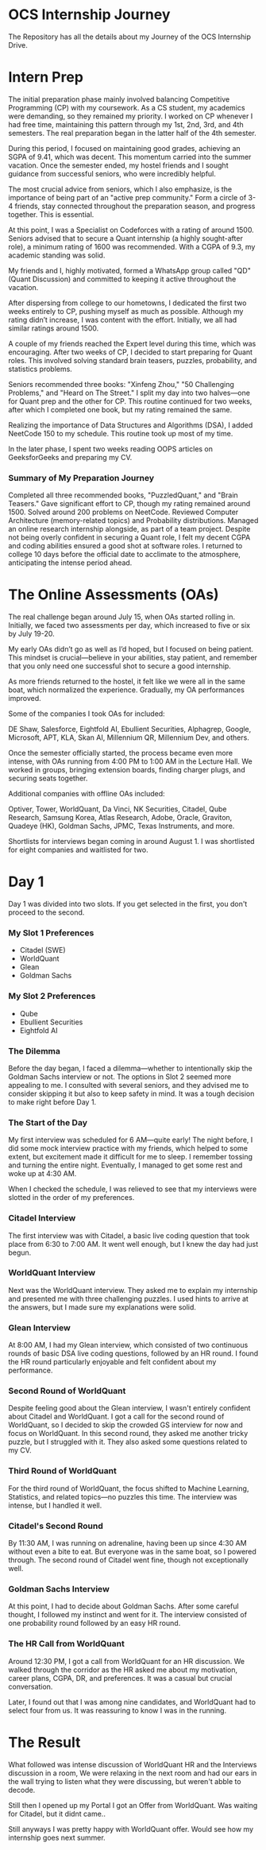 # OCS Internship Journey

The Repository has all the details about my Journey of the OCS Internship Drive.


# Intern Prep
The initial preparation phase mainly involved balancing Competitive Programming (CP) with my coursework. As a CS student, my academics were demanding, so they remained my priority. I worked on CP whenever I had free time, maintaining this pattern through my 1st, 2nd, 3rd, and 4th semesters. The real preparation began in the latter half of the 4th semester.

During this period, I focused on maintaining good grades, achieving an SGPA of 9.41, which was decent. This momentum carried into the summer vacation. Once the semester ended, my hostel friends and I sought guidance from successful seniors, who were incredibly helpful.

The most crucial advice from seniors, which I also emphasize, is the importance of being part of an "active prep community." Form a circle of 3-4 friends, stay connected throughout the preparation season, and progress together. This is essential.

At this point, I was a Specialist on Codeforces with a rating of around 1500. Seniors advised that to secure a Quant internship (a highly sought-after role), a minimum rating of 1600 was recommended. With a CGPA of 9.3, my academic standing was solid.

My friends and I, highly motivated, formed a WhatsApp group called "QD" (Quant Discussion) and committed to keeping it active throughout the vacation.

After dispersing from college to our hometowns, I dedicated the first two weeks entirely to CP, pushing myself as much as possible. Although my rating didn’t increase, I was content with the effort. Initially, we all had similar ratings around 1500.

A couple of my friends reached the Expert level during this time, which was encouraging. After two weeks of CP, I decided to start preparing for Quant roles. This involved solving standard brain teasers, puzzles, probability, and statistics problems.

Seniors recommended three books: "Xinfeng Zhou," "50 Challenging Problems," and "Heard on The Street." I split my day into two halves—one for Quant prep and the other for CP. This routine continued for two weeks, after which I completed one book, but my rating remained the same.

Realizing the importance of Data Structures and Algorithms (DSA), I added NeetCode 150 to my schedule. This routine took up most of my time.

In the later phase, I spent two weeks reading OOPS articles on GeeksforGeeks and preparing my CV.

### Summary of My Preparation Journey
Completed all three recommended books, "PuzzledQuant," and "Brain Teasers."
Gave significant effort to CP, though my rating remained around 1500.
Solved around 200 problems on NeetCode.
Reviewed Computer Architecture (memory-related topics) and Probability distributions.
Managed an online research internship alongside, as part of a team project.
Despite not being overly confident in securing a Quant role, I felt my decent CGPA and coding abilities ensured a good shot at software roles. I returned to college 10 days before the official date to acclimate to the atmosphere, anticipating the intense period ahead.


# The Online Assessments (OAs)

The real challenge began around July 15, when OAs started rolling in. Initially, we faced two assessments per day, which increased to five or six by July 19-20.

My early OAs didn’t go as well as I’d hoped, but I focused on being patient. This mindset is crucial—believe in your abilities, stay patient, and remember that you only need one successful shot to secure a good internship.

As more friends returned to the hostel, it felt like we were all in the same boat, which normalized the experience. Gradually, my OA performances improved.

Some of the companies I took OAs for included:

DE Shaw, Salesforce, Eightfold AI, Ebullient Securities, Alphagrep, Google, Microsoft, APT, KLA, Skan AI, Millennium QR, Millennium Dev, and others.

Once the semester officially started, the process became even more intense, with OAs running from 4:00 PM to 1:00 AM in the Lecture Hall. We worked in groups, bringing extension boards, finding charger plugs, and securing seats together.

Additional companies with offline OAs included:

Optiver, Tower, WorldQuant, Da Vinci, NK Securities, Citadel, Qube Research, Samsung Korea, Atlas Research, Adobe, Oracle, Graviton, Quadeye (HK), Goldman Sachs, JPMC, Texas Instruments, and more.

Shortlists for interviews began coming in around August 1. I was shortlisted for eight companies and waitlisted for two.

# Day 1


Day 1 was divided into two slots. If you get selected in the first, you don't proceed to the second.

### My Slot 1 Preferences
- Citadel (SWE)
- WorldQuant
- Glean
- Goldman Sachs
### My Slot 2 Preferences
- Qube
- Ebullient Securities
- Eightfold AI
### The Dilemma
Before the day began, I faced a dilemma—whether to intentionally skip the Goldman Sachs interview or not. The options in Slot 2 seemed more appealing to me. I consulted with several seniors, and they advised me to consider skipping it but also to keep safety in mind. It was a tough decision to make right before Day 1.

### The Start of the Day
My first interview was scheduled for 6 AM—quite early! The night before, I did some mock interview practice with my friends, which helped to some extent, but excitement made it difficult for me to sleep. I remember tossing and turning the entire night. Eventually, I managed to get some rest and woke up at 4:30 AM.

When I checked the schedule, I was relieved to see that my interviews were slotted in the order of my preferences.

### Citadel Interview
The first interview was with Citadel, a basic live coding question that took place from 6:30 to 7:00 AM. It went well enough, but I knew the day had just begun.

### WorldQuant Interview
Next was the WorldQuant interview. They asked me to explain my internship and presented me with three challenging puzzles. I used hints to arrive at the answers, but I made sure my explanations were solid.

### Glean Interview
At 8:00 AM, I had my Glean interview, which consisted of two continuous rounds of basic DSA live coding questions, followed by an HR round. I found the HR round particularly enjoyable and felt confident about my performance.

### Second Round of WorldQuant
Despite feeling good about the Glean interview, I wasn't entirely confident about Citadel and WorldQuant. I got a call for the second round of WorldQuant, so I decided to skip the crowded GS interview for now and focus on WorldQuant. In this second round, they asked me another tricky puzzle, but I struggled with it. They also asked some questions related to my CV.

### Third Round of WorldQuant
For the third round of WorldQuant, the focus shifted to Machine Learning, Statistics, and related topics—no puzzles this time. The interview was intense, but I handled it well.

### Citadel's Second Round
By 11:30 AM, I was running on adrenaline, having been up since 4:30 AM without even a bite to eat. But everyone was in the same boat, so I powered through. The second round of Citadel went fine, though not exceptionally well.

### Goldman Sachs Interview
At this point, I had to decide about Goldman Sachs. After some careful thought, I followed my instinct and went for it. The interview consisted of one probability round followed by an easy HR round.

### The HR Call from WorldQuant
Around 12:30 PM, I got a call from WorldQuant for an HR discussion. We walked through the corridor as the HR asked me about my motivation, career plans, CGPA, DR, and preferences. It was a casual but crucial conversation.



Later, I found out that I was among nine candidates, and WorldQuant had to select four from us. It was reassuring to know I was in the running.


# The Result

What followed was intense discussion of WorldQuant HR and the Interviews discussion in a room, We were relaxing in the next room and had our ears in the wall trying to listen what they were discussing, but weren't abble to decode.

Still then I opened up my Portal I got an Offer from WorldQuant. 
Was waiting for Citadel, but it didnt came..

Still anyways I was pretty happy with WorldQuant offer.
Would see how my internship goes next summer.










